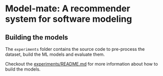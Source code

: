 

# Model-mate: A recommender system for software modeling

## Building the models

The `experiments` folder contains the source code to pre-process the dataset,
build the ML models and evaluate them.

Checkout the [experiments/README.md](README.md) for more information about how to
build the models.